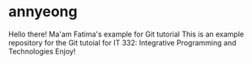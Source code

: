 # annyeong
Hello there!
Ma'am Fatima's example for Git tutorial
This is an example repository for the Git tutoial for IT 332: Integrative Programming and Technologies
Enjoy!
